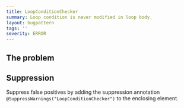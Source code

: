 ```yaml
---
title: LoopConditionChecker
summary: Loop condition is never modified in loop body.
layout: bugpattern
tags: ''
severity: ERROR
---
```


<!--
*** AUTO-GENERATED, DO NOT MODIFY ***
To make changes, edit the @BugPattern annotation or the explanation in docs/bugpattern.
-->

## The problem


## Suppression
Suppress false positives by adding the suppression annotation `@SuppressWarnings("LoopConditionChecker")` to the enclosing element.
